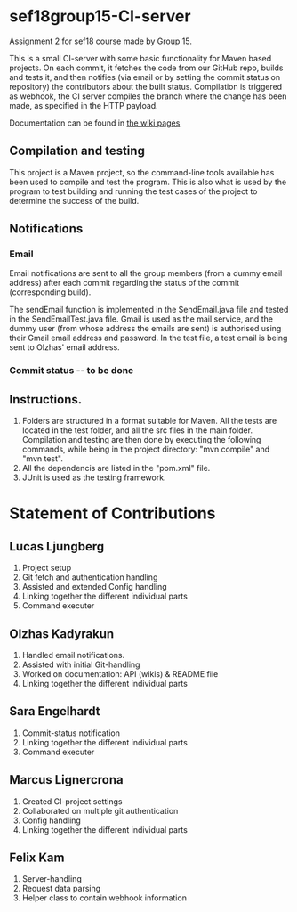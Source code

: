 # sef18group15-CI-server
Assignment 2 for sef18 course made by Group 15.

This is a small CI-server with some basic functionality for Maven based projects. On each commit, it fetches the code from our GitHub repo, builds and tests it, and then notifies (via email or by setting the commit status on repository) the contributors about the built status.  Compilation is triggered as webhook, the CI server compiles the branch where the change has been made, as specified in the HTTP payload.

Documentation can be found in [the wiki pages](https://github.com/Lucasljungberg/sef18group15-CI-server/wiki)


## Compilation and testing
This project is a Maven project, so the command-line tools available has been used to compile and test the program. This is also what is used by the program to test building and running the test cases of the project to determine the success of the build.

## Notifications

### Email
Email notifications are sent to all the group members (from a dummy email address) after each commit regarding the status of the commit (corresponding build).

The sendEmail function is implemented in the SendEmail.java file and tested in the SendEmailTest.java file. Gmail is used as the mail service, and the dummy user (from whose address the emails are sent) is authorised using their Gmail email address and password. In the test file, a test email is being sent to Olzhas' email address.



### Commit status               -- to be done



## Instructions.
1. Folders are structured in a format suitable for Maven. All the tests are located in the test folder, and all the src files in the main folder. Compilation and testing are then done by executing the following commands, while being in the project directory: "mvn compile" and "mvn test".
2. All the dependencis are listed in the "pom.xml" file.
3. JUnit is used as the testing framework.

# Statement of Contributions
## Lucas Ljungberg
1. Project setup
2. Git fetch and authentication handling
3. Assisted and extended Config handling
4. Linking together the different individual parts
5. Command executer

## Olzhas Kadyrakun
1. Handled email notifications.
2. Assisted with initial Git-handling
3. Worked on documentation:  API (wikis) & README file
4. Linking together the different individual parts


## Sara Engelhardt
1. Commit-status notification
2. Linking together the different individual parts
3. Command executer

## Marcus Lignercrona
1. Created CI-project settings
2. Collaborated on multiple git authentication
3. Config handling
4. Linking together the different individual parts

## Felix Kam
1. Server-handling
2. Request data parsing
3. Helper class to contain webhook information
